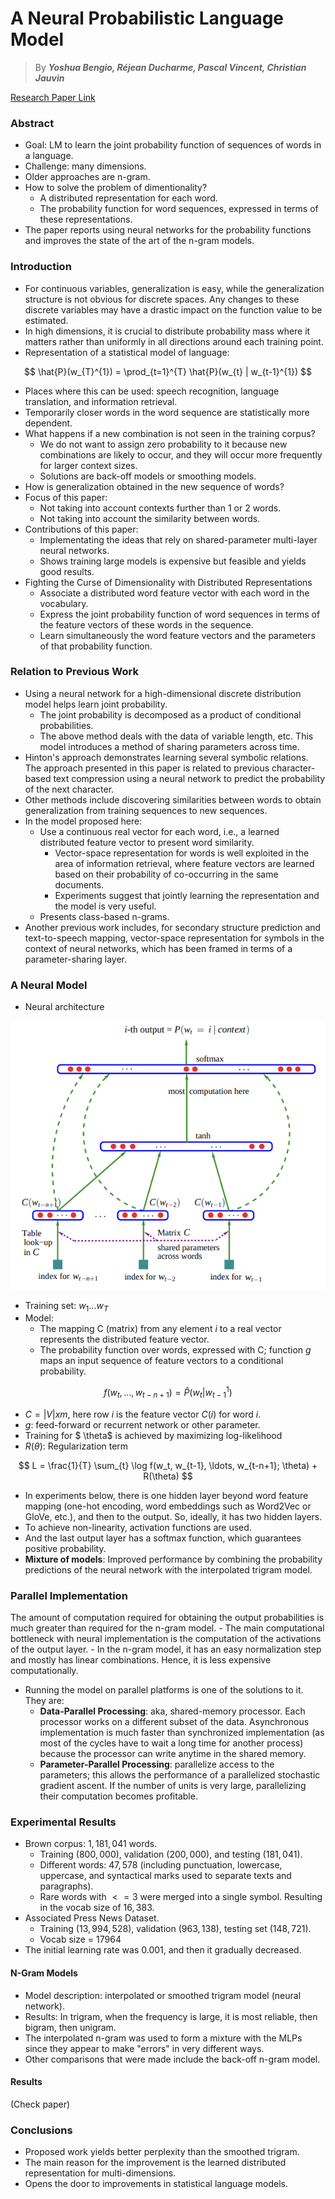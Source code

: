 # A Neural Probabilistic Language Model

> By ***Yoshua Bengio, Réjean Ducharme, Pascal Vincent, Christian Jauvin***

[Research Paper Link](https://www.jmlr.org/papers/volume3/bengio03a/bengio03a.pdf)

### Abstract
- Goal: LM to learn the joint probability function of sequences of words in a language.
- Challenge: many dimensions.
- Older approaches are n-gram.
- How to solve the problem of dimentionality?
    - A distributed representation for each word.
    - The probability function for word sequences, expressed in terms of these representations.
- The paper reports using neural networks for the probability functions and improves the state of the art of the n-gram models.

### Introduction
- For continuous variables, generalization is easy, while the generalization structure is not obvious for discrete spaces. Any changes to these discrete variables may have a drastic impact on the function value to be estimated.
- In high dimensions, it is crucial to distribute probability mass where it matters rather than uniformly in all directions around each training point.
- Representation of a statistical model of language:

$$
\hat{P}(w_{T}^{1}) = \prod_{t=1}^{T} \hat{P}(w_{t} | w_{t-1}^{1})
$$

- Places where this can be used: speech recognition, language translation, and information retrieval.
- Temporarily closer words in the word sequence are statistically more dependent.
- What happens if a new combination is not seen in the training corpus?
    - We do not want to assign zero probability to it because new combinations are likely to occur, and they will occur more frequently for larger context sizes.
    - Solutions are back-off models or smoothing models.
- How is generalization obtained in the new sequence of words?
- Focus of this paper:
    - Not taking into account contexts further than 1 or 2 words.
    - Not taking into account the similarity between words.
- Contributions of this paper:
    - Implementating the ideas that rely on shared-parameter multi-layer neural networks.
    - Shows training large models is expensive but feasible and yields good results.
-  Fighting the Curse of Dimensionality with Distributed Representations
    - Associate a distributed word feature vector with each word in the vocabulary.
    - Express the joint probability function of word sequences in terms of the feature vectors of these words in the sequence.
    - Learn simultaneously the word feature vectors and the parameters of that probability function.

### Relation to Previous Work
- Using a neural network for a high-dimensional discrete distribution model helps learn joint probability.
    - The joint probability is decomposed as a product of conditional probabilities.
    - The above method deals with the data of variable length, etc. This model introduces a method of sharing parameters across time.
- Hinton's approach demonstrates learning several symbolic relations.
The approach presented in this paper is related to previous character-based text compression using a neural network to predict the probability of the next character.
- Other methods include discovering similarities between words to obtain generalization from training sequences to new sequences.
- In the model proposed here:
    - Use a continuous real vector for each word, i.e., a learned distributed feature vector to present word similarity.
        - Vector-space representation for words is well exploited in the area of information retrieval, where feature vectors are learned based on their probability of co-occurring in the same documents.
        - Experiments suggest that jointly learning the representation and the model is very useful.
    - Presents class-based n-grams.
- Another previous work includes, for secondary structure prediction and text-to-speech mapping, vector-space representation for symbols in the context of neural networks, which has been framed in terms of a parameter-sharing layer.

### A Neural Model
- Neural architecture

<p align="center">
  <img src="images/neural_arch.png" alt="Neural architecture">
</p>

- Training set: $w_1 \ldots w_T$
- Model:
    - The mapping C (matrix) from any element $i$ to a real vector represents the distributed feature vector.
    - The probability function over words, expressed with C; function $g$ maps an input sequence of feature vectors to a conditional probability.

$$
f(w_t, \ldots, w_{t-n+1}) = \hat{P}(w_t | w_{t-1}^1)
$$

- $C = |V| x m$, here row $i$ is the feature vector $C(i)$ for word $i$.
- $g$: feed-forward or recurrent network or other parameter.
- Training for $ \theta$ is achieved by maximizing log-likelihood
- $R(\theta)$: Regularization term

$$
L = \frac{1}{T} \sum_{t} \log f(w_t, w_{t-1}, \ldots, w_{t-n+1}; \theta) + R(\theta)
$$

- In experiments below, there is one hidden layer beyond word feature mapping (one-hot encoding, word embeddings such as Word2Vec or GloVe, etc.), and then to the output. So, ideally, it has two hidden layers.
- To achieve non-linearity, activation functions are used.
- And the last output layer has a softmax function, which guarantees positive probability.
- **Mixture of models**: Improved performance by combining the probability predictions of the neural network with the interpolated trigram model.

### Parallel Implementation
The amount of computation required for obtaining the output probabilities is much greater than required for the n-gram model.
    - The main computational bottleneck with neural implementation is the computation of the activations of the output layer.
    - In the n-gram model, it has an easy normalization step and mostly has linear combinations. Hence, it is less expensive computationally.
- Running the model on parallel platforms is one of the solutions to it. They are:
    - **Data-Parallel Processing**: aka, shared-memory processor. Each processor works on a different subset of the data. Asynchronous implementation is much faster than synchronized implementation (as most of the cycles have to wait a long time for another process) because the processor can write anytime in the shared memory.
    - **Parameter-Parallel Processing**: parallelize access to the parameters; this allows the performance of a parallelized stochastic gradient ascent. If the number of units is very large, parallelizing their computation becomes profitable.

### Experimental Results
- Brown corpus: $1,181,041$ words.
    - Training ($800,000$), validation ($200,000$), and testing ($181,041$).
    - Different words: $47,578$ (including punctuation, lowercase, uppercase, and syntactical marks used to separate texts and paragraphs).
    - Rare words with $<= 3$ were merged into a single symbol. Resulting in the vocab size of $16,383$.
- Associated Press News Dataset.
    - Training ($13,994,528$), validation ($963,138$), testing set ($148,721$).
    - Vocab size = $17964$
- The initial learning rate was 0.001, and then it gradually decreased.

#### N-Gram Models
- Model description: interpolated or smoothed trigram model (neural network).
- Results: In trigram, when the frequency is large, it is most reliable, then bigram, then unigram.
- The interpolated n-gram was used to form a mixture with the MLPs since they appear to make "errors" in very different ways.
- Other comparisons that were made include the back-off n-gram model.

#### Results
(Check paper)

### Conclusions
- Proposed work yields better perplexity than the smoothed trigram.
- The main reason for the improvement is the learned distributed representation for multi-dimensions.
- Opens the door to improvements in statistical language models.
